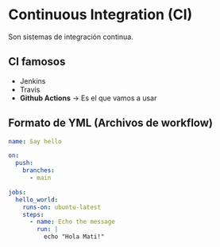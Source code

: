 # Continuous Integration (CI)

Son sistemas de integración continua.

## CI famosos

* Jenkins
* Travis
* **Github Actions** -> Es el que vamos a usar

## Formato de YML (Archivos de workflow)

````yml
name: Say hello

on:
  push:
    branches:
      - main

jobs:
  hello_world:
    runs-on: ubuntu-latest
    steps:
      - name: Echo the message
        run: |
          echo "Hola Mati!"
````